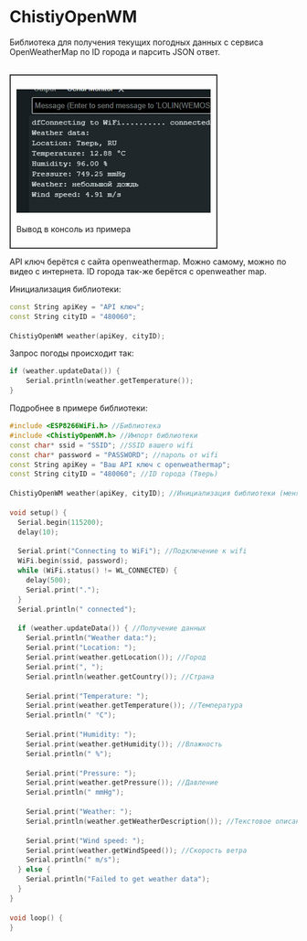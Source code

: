 # ChistiyOpenWM
Библиотека для получения текущих погодных данных с сервиса OpenWeatherMap по ID города и парсить JSON ответ.  
<br>

<div style="border: 2px solid #333; padding: 10px; display: inline-block;">

![Пример вывода](https://github.com/ChistiyAlexay/ChistiyOpenWM/blob/main/ChistiyOpenWM/Images/Img.jpg?raw=true)  
<br>
Вывод в консоль из примера

</div>  

<br>

API ключ берётся с сайта openweathermap. Можно самому, можно по видео с интернета. ID города так-же берётся с openweather map.  

  
  
Инициализация библиотеки:  
```cpp
const String apiKey = "API ключ";  
const String cityID = "480060";  
  
ChistiyOpenWM weather(apiKey, cityID);  
```

Запрос погоды происходит так: 
```cpp
if (weather.updateData()) {  
    Serial.println(weather.getTemperature());  
}
```

Подробнее в примере библиотеки:
```cpp
#include <ESP8266WiFi.h> //Библиотека 
#include <ChistiyOpenWM.h> //Импорт библиотеки
const char* ssid = "SSID"; //SSID вашего wifi
const char* password = "PASSWORD"; //пароль от wifi
const String apiKey = "Ваш API ключ с openweathermap";
const String cityID = "480060"; //ID города (Тверь)

ChistiyOpenWM weather(apiKey, cityID); //Инициализация библиотеки (менять только переменные, не эту строчку)

void setup() {
  Serial.begin(115200);
  delay(10);

  Serial.print("Connecting to WiFi"); //Подключение к wifi
  WiFi.begin(ssid, password);
  while (WiFi.status() != WL_CONNECTED) {
    delay(500);
    Serial.print(".");
  }
  Serial.println(" connected");

  if (weather.updateData()) { //Получение данных
    Serial.println("Weather data:");
    Serial.print("Location: ");
    Serial.print(weather.getLocation()); //Город
    Serial.print(", ");
    Serial.println(weather.getCountry()); //Страна

    Serial.print("Temperature: ");
    Serial.print(weather.getTemperature()); //Температура
    Serial.println(" °C");

    Serial.print("Humidity: ");
    Serial.print(weather.getHumidity()); //Влажность
    Serial.println(" %");

    Serial.print("Pressure: ");
    Serial.print(weather.getPressure()); //Давление
    Serial.println(" mmHg");

    Serial.print("Weather: ");
    Serial.println(weather.getWeatherDescription()); //Текстовое описание погоды

    Serial.print("Wind speed: ");
    Serial.print(weather.getWindSpeed()); //Скорость ветра
    Serial.println(" m/s");
  } else {
    Serial.println("Failed to get weather data");
  }
}

void loop() {
}
